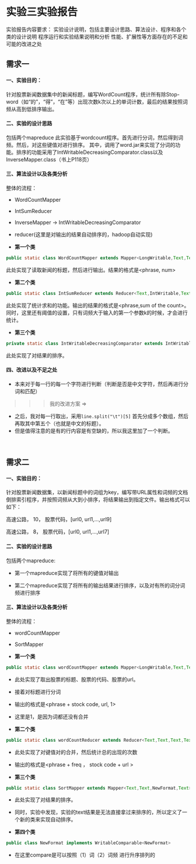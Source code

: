 <h1>实验三实验报告</h1>
实验报告内容要求：
实验设计说明，包括主要设计思路、算法设计、程序和各个类的设计说明
程序运行和实验结果说明和分析
性能、扩展性等方面存在的不足和可能的改进之处
<h2> 需求一 </h2>
<h4>一、实验目的：</h4>
针对股票新闻数据集中的新闻标题，编写WordCount程序，统计所有除Stop-word（如“的”，“得”，“在”等）出现次数k次以上的单词计数，最后的结果按照词频从高到低排序输出。
<h4>二、实验的设计思路</h4>
包括两个mapreduce
此实验基于wordcount程序。首先进行分词，然后得到词频。然后，对这些键值对进行排序。
其中，调用了word.jar来实现了分词的功能。排序的功能采用了IntWritableDecreasingComparator.class以及InverseMapper.class（书上P118页）
<h4>三、算法设计以及各类分析</h4>

整体的流程：

* WordCountMapper

* IntSumReducer

* InverseMapper -> IntWritableDecreasingComparator

* reducer(这里是对输出的结果自动排序的，hadoop自动实现)

* **第一个类**
``` java 
public static class WordCountMapper extends Mapper<LongWritable,Text,Text,IntWritable>
```

此处实现了读取新闻的标题，然后进行输出。结果的格式是<phrase, num>

* **第二个类**
``` java
public static class IntSumReducer extends Reducer<Text,IntWritable,Text,IntWritable>
```

此处实现了统计求和的功能。输出的结果的格式是<phrase,sum of the count>。同时，这里还有阈值的设置，只有词频大于输入的第一个参数k的时候，才会进行统计。

* **第三个类**
``` java
private static class IntWritableDecreasingComparator extends IntWritable.Comparator
```

此处实现了对结果的排序。

<h4>四、改进以及不足之处</h4>

* 本来对于每一行的每一个字符进行判断（判断是否是中文字符，然后再进行分词和匹配）


>>> 我的改进方案 =>

* 之后，我对每一行取出，采用`line.split("\t")[5]` 首先分成多个数组，然后再取其中第五个（也就是中文的标题）。
* 但是值得注意的是有的行内容是有空缺的，所以我这里加了一个判断。


</hr>
</br>

<h2>需求二</h2>
<h4>一、实验目的：</h4>
针对股票新闻数据集，以新闻标题中的词组为key，编写带URL属性和词频的文档倒排索引程序，并按照词频从大到小排序，将结果输出到指定文件。输出格式可以如下：

高速公路， 10， 股票代码，[url0, url1,...,url9]

高速公路， 8， 股票代码，[url0, url1,...,url7]


<h4>二、实验的设计思路</h4>

包括两个mapreduce:

* 第一个mapreduce实现了将所有的键值对输出

* 第二个mapreduce实现了将所有的输出结果进行排序，以及对有所的词分词频进行排序


<h4>三、算法设计以及各类分析</h4>

整体的流程：

* wordCountMapper

* SortMapper

* **第一个类**

``` java 
public static class wordCountMapper extends Mapper<LongWritable,Text,Text,Text>
```

* 此处实现了取出股票的标题、股票的代码、股票的url。
* 接着对标题进行分词
* 输出的格式是<phrase + stock code, url, 1>
* 这里是1，是因为词都还没有合并

* **第二个类**

``` java
public static class wordCountReducer extends Reducer<Text,Text,Text,Text>
```

* 此处实现了对键值对的合并，然后统计总的出现的次数
* 输出的格式是<phrase + freq ， stock code + url >

* **第三个类**

``` java
public static class SortMapper extends Mapper<Text,Text,NewFormat,Text>
```

* 此处实现了对结果的排序。
* 同时，实验中发现，实验的text结果是无法直接拿过来排序的，所以定义了一个新的类来实现自动排序。

* **第四个类**

``` java
public class NewFormat implements WritableComparable<NewFormat>
```

* 在这里compare是可以按照（1）词（2）词频 进行升序排列的



